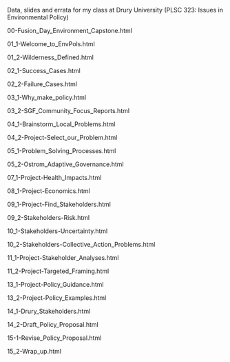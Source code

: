 Data, slides and errata for my class at Drury University (PLSC 323: Issues in Environmental Policy)

00-Fusion_Day_Environment_Capstone.html

01_1-Welcome_to_EnvPols.html

01_2-Wilderness_Defined.html

02_1-Success_Cases.html

02_2-Failure_Cases.html

03_1-Why_make_policy.html

03_2-SGF_Community_Focus_Reports.html

04_1-Brainstorm_Local_Problems.html

04_2-Project-Select_our_Problem.html

05_1-Problem_Solving_Processes.html

05_2-Ostrom_Adaptive_Governance.html

07_1-Project-Health_Impacts.html

08_1-Project-Economics.html

09_1-Project-Find_Stakeholders.html

09_2-Stakeholders-Risk.html

10_1-Stakeholders-Uncertainty.html

10_2-Stakeholders-Collective_Action_Problems.html

11_1-Project-Stakeholder_Analyses.html

11_2-Project-Targeted_Framing.html

13_1-Project-Policy_Guidance.html

13_2-Project-Policy_Examples.html

14_1-Drury_Stakeholders.html

14_2-Draft_Policy_Proposal.html

15-1-Revise_Policy_Proposal.html

15_2-Wrap_up.html
